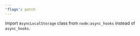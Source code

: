 ```yaml
---
'flags': patch
---
```


import `AsyncLocalStorage` class from `node:async_hooks` instead of `async_hooks`.
